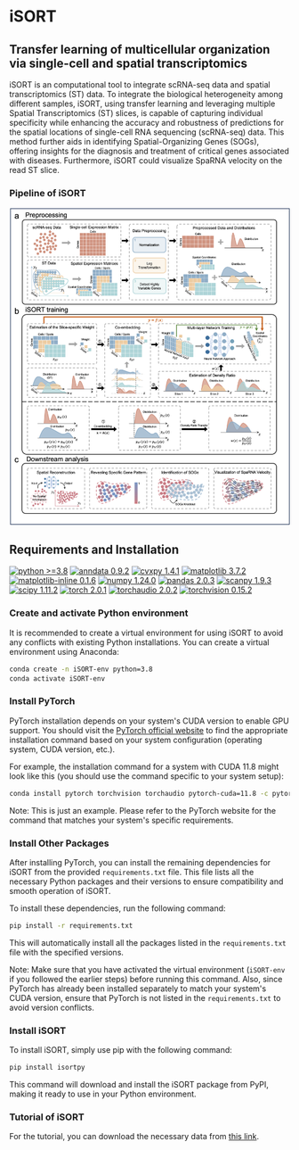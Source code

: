 # iSORT
## Transfer learning of multicellular organization via single-cell and spatial transcriptomics
iSORT is an computational tool to integrate scRNA-seq data and spatial transcriptomics (ST) data. To integrate the biological heterogeneity among different samples, iSORT, using transfer learning and leveraging multiple Spatial Transcriptomics (ST) slices, is capable of capturing individual specificity while enhancing the accuracy and robustness of predictions for the spatial locations of single-cell RNA sequencing (scRNA-seq) data. This method further aids in identifying Spatial-Organizing Genes (SOGs), offering insights for the diagnosis and treatment of critical genes associated with diseases. Furthermore, iSORT could visualize SpaRNA velocity on the read ST slice.

### Pipeline of iSORT

![avatar](pipeline/pipeline.png)

## Requirements and Installation
[![python >=3.8](https://img.shields.io/badge/python-%3E%3D3.8-brightgreen)](https://www.python.org/)
[![anndata 0.9.2](https://img.shields.io/badge/anndata-0.9.2-blue)](https://pypi.org/project/anndata/) 
[![cvxpy 1.4.1](https://img.shields.io/badge/cvxpy-1.4.1-lightgrey)](https://pypi.org/project/cvxpy/)
[![matplotlib 3.7.2](https://img.shields.io/badge/matplotlib-3.7.2-yellow)](https://pypi.org/project/matplotlib/)
[![matplotlib-inline 0.1.6](https://img.shields.io/badge/matplotlib--inline-0.1.6-orange)](https://pypi.org/project/matplotlib-inline/)
[![numpy 1.24.0](https://img.shields.io/badge/numpy-1.24.0-green)](https://pypi.org/project/numpy/)
[![pandas 2.0.3](https://img.shields.io/badge/pandas-2.0.3-yellowgreen)](https://pypi.org/project/pandas/)
[![scanpy 1.9.3](https://img.shields.io/badge/scanpy-1.9.3-red)](https://pypi.org/project/scanpy/)
[![scipy 1.11.2](https://img.shields.io/badge/scipy-1.11.2-blue)](https://pypi.org/project/scipy/)
[![torch 2.0.1](https://img.shields.io/badge/torch-2.0.1-brightgreen)](https://pytorch.org/)
[![torchaudio 2.0.2](https://img.shields.io/badge/torchaudio-2.0.2-brightgreen)](https://pytorch.org/)
[![torchvision 0.15.2](https://img.shields.io/badge/torchvision-0.15.2-brightgreen)](https://pytorch.org/)


### Create and activate Python environment
It is recommended to create a virtual environment for using iSORT to avoid any conflicts with existing Python installations. You can create a virtual environment using Anaconda:
```bash
conda create -n iSORT-env python=3.8 
conda activate iSORT-env
```



### Install PyTorch

PyTorch installation depends on your system's CUDA version to enable GPU support. You should visit the [PyTorch official website](https://pytorch.org/get-started/locally/) to find the appropriate installation command based on your system configuration (operating system, CUDA version, etc.).

For example, the installation command for a system with CUDA 11.8 might look like this (you should use the command specific to your system setup):

```bash
conda install pytorch torchvision torchaudio pytorch-cuda=11.8 -c pytorch -c nvidia
```
Note: This is just an example. Please refer to the PyTorch website for the command that matches your system's specific requirements.


### Install Other Packages

After installing PyTorch, you can install the remaining dependencies for iSORT from the provided `requirements.txt` file. This file lists all the necessary Python packages and their versions to ensure compatibility and smooth operation of iSORT.

To install these dependencies, run the following command:

```bash
pip install -r requirements.txt
```

This will automatically install all the packages listed in the `requirements.txt` file with the specified versions.

Note: Make sure that you have activated the virtual environment (`iSORT-env` if you followed the earlier steps) before running this command. Also, since PyTorch has already been installed separately to match your system's CUDA version, ensure that PyTorch is not listed in the `requirements.txt` to avoid version conflicts.

### Install iSORT

To install iSORT, simply use pip with the following command:

```bash
pip install isortpy
```

This command will download and install the iSORT package from PyPI, making it ready to use in your Python environment.

### Tutorial of iSORT
For the tutorial, you can download the necessary data from [this link](https://drive.google.com/drive/folders/1XhvFyLK0-T6aSuIXONDyS16FwIHYa4Al?usp=drive_link). 

